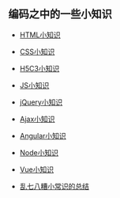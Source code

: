 ## 编码之中的一些小知识
- <a href="https://github.com/ziwutong/Notes/tree/master/HTML">HTML小知识</a>

- <a href="https://github.com/ziwutong/Notes/tree/master/CSS">CSS小知识</a>

- <a href="https://github.com/ziwutong/Notes/tree/master/H5C3">H5C3小知识</a>

- <a href="https://github.com/ziwutong/Notes/tree/master/JS">JS小知识</a>

- <a href="https://github.com/ziwutong/Notes/tree/master/jQuery">jQuery小知识</a>

- <a href="https://github.com/ziwutong/Notes/tree/master/Ajax">Ajax小知识</a>

- <a href="https://github.com/ziwutong/Notes/tree/master/Angular">Angular小知识</a>

- <a href="https://github.com/ziwutong/Notes/tree/master/Node">Node小知识</a>

- <a href="https://github.com/ziwutong/demo/tree/master/VueDemo">Vue小知识</a>

- <a href="https://github.com/ziwutong/Notes/tree/master/Knowledges">乱七八糟小常识的总结</a>
